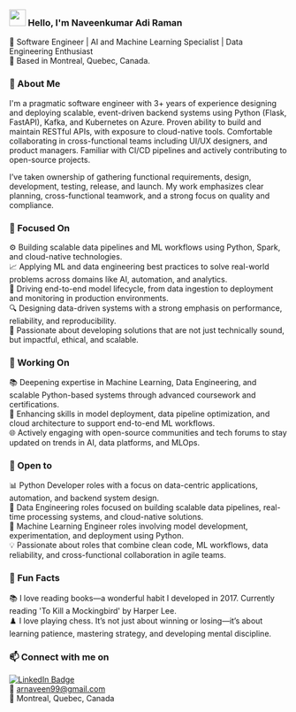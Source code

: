 ### <img src="https://media.giphy.com/media/hvRJCLFzcasrR4ia7z/giphy.gif" width="30px"> Hello, I'm Naveenkumar Adi Raman

🔧 Software Engineer | AI and Machine Learning Specialist | Data Engineering Enthusiast </br> 
📍 Based in Montreal, Quebec, Canada.


### 🚀 About Me

I'm a pragmatic software engineer with 3+ years of experience designing and deploying scalable, event-driven backend systems using Python (Flask, FastAPI), Kafka, and Kubernetes on Azure. Proven ability to build and maintain RESTful APIs, with exposure to cloud-native tools. Comfortable collaborating in cross-functional teams including UI/UX designers, and product managers. Familiar with CI/CD pipelines and actively contributing to open-source projects.

I’ve taken ownership of gathering functional requirements, design, development, testing, release, and launch. My work emphasizes clear planning, cross-functional teamwork, and a strong focus on quality and compliance.


### 🎯 Focused On

⚙️ Building scalable data pipelines and ML workflows using Python, Spark, and cloud-native technologies. </br>
📈 Applying ML and data engineering best practices to solve real-world problems across domains like AI, automation, and analytics. </br>
🧠 Driving end-to-end model lifecycle, from data ingestion to deployment and monitoring in production environments. </br>
🔍 Designing data-driven systems with a strong emphasis on performance, reliability, and reproducibility. </br>
🚀 Passionate about developing solutions that are not just technically sound, but impactful, ethical, and scalable. </br>


### 🔭 Working On
 
📚 Deepening expertise in Machine Learning, Data Engineering, and scalable Python-based systems through advanced coursework and certifications. </br>
🧠 Enhancing skills in model deployment, data pipeline optimization, and cloud architecture to support end-to-end ML workflows. </br>
🌐 Actively engaging with open-source communities and tech forums to stay updated on trends in AI, data platforms, and MLOps. </br>


### 🌱 Open to

📊 Python Developer roles with a focus on data-centric applications, automation, and backend system design. </br>
🎯 Data Engineering roles focused on building scalable data pipelines, real-time processing systems, and cloud-native solutions. </br>
🧠 Machine Learning Engineer roles involving model development, experimentation, and deployment using Python. </br>
💡 Passionate about roles that combine clean code, ML workflows, data reliability, and cross-functional collaboration in agile teams. </br>


### 💬 Fun Facts

📚 I love reading books—a wonderful habit I developed in 2017. Currently reading 'To Kill a Mockingbird' by Harper Lee. </br>
♟️ I love playing chess. It’s not just about winning or losing—it’s about learning patience, mastering strategy, and developing mental discipline. </br>



### 📫 Connect with me on

[![LinkedIn Badge](https://img.shields.io/badge/-LinkedIn-blue?style=flat-square&logo=Linkedin&logoColor=white&link=https://www.linkedin.com/in/suryakumardevarajan/)](https://www.linkedin.com/in/naveen99/)  
📧 arnaveen99@gmail.com  
📍 Montreal, Quebec, Canada

